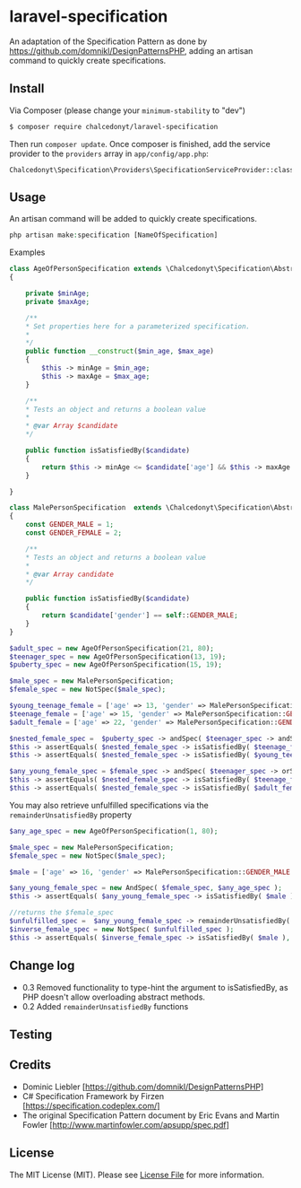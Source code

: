 # laravel-specification


An adaptation of the Specification Pattern as done by https://github.com/domnikl/DesignPatternsPHP, adding an artisan command to quickly create specifications.

## Install

Via Composer (please change your `minimum-stability` to "dev")

``` bash
$ composer require chalcedonyt/laravel-specification
```
Then run `composer update`. Once composer is finished, add the service provider to the `providers` array in `app/config/app.php`:
```
Chalcedonyt\Specification\Providers\SpecificationServiceProvider::class
```

## Usage

An artisan command will be added to quickly create specifications.
``` php
php artisan make:specification [NameOfSpecification]
```

Examples
``` php
class AgeOfPersonSpecification extends \Chalcedonyt\Specification\AbstractSpecification
{

    private $minAge;
    private $maxAge;

    /**
    * Set properties here for a parameterized specification.
    *
    */
    public function __construct($min_age, $max_age)
    {
        $this -> minAge = $min_age;
        $this -> maxAge = $max_age;
    }

    /**
    * Tests an object and returns a boolean value
    *
    * @var Array $candidate
    */

    public function isSatisfiedBy($candidate)
    {
        return $this -> minAge <= $candidate['age'] && $this -> maxAge >= $candidate['age'];
    }

}
```

```php
class MalePersonSpecification  extends \Chalcedonyt\Specification\AbstractSpecification
{
    const GENDER_MALE = 1;
    const GENDER_FEMALE = 2;

    /**
    * Tests an object and returns a boolean value
    *
    * @var Array candidate
    */

    public function isSatisfiedBy($candidate)
    {
        return $candidate['gender'] == self::GENDER_MALE;
    }
}
```

```php
$adult_spec = new AgeOfPersonSpecification(21, 80);
$teenager_spec = new AgeOfPersonSpecification(13, 19);
$puberty_spec = new AgeOfPersonSpecification(15, 19);

$male_spec = new MalePersonSpecification;
$female_spec = new NotSpec($male_spec);

$young_teenage_female = ['age' => 13, 'gender' => MalePersonSpecification::GENDER_FEMALE ];
$teenage_female = ['age' => 15, 'gender' => MalePersonSpecification::GENDER_FEMALE ];
$adult_female = ['age' => 22, 'gender' => MalePersonSpecification::GENDER_FEMALE ];

$nested_female_spec =  $puberty_spec -> andSpec( $teenager_spec -> andSpec( $female_spec ) );
$this -> assertEquals( $nested_female_spec -> isSatisfiedBy( $teenage_female ), true );
$this -> assertEquals( $nested_female_spec -> isSatisfiedBy( $young_teenage_female ), false );

$any_young_female_spec = $female_spec -> andSpec( $teenager_spec -> orSpec( $puberty_spec ));
$this -> assertEquals( $nested_female_spec -> isSatisfiedBy( $teenage_female ), true );
$this -> assertEquals( $nested_female_spec -> isSatisfiedBy( $adult_female ), false );
```

You may also retrieve unfulfilled specifications via the `remainderUnsatisfiedBy` property

```php
$any_age_spec = new AgeOfPersonSpecification(1, 80);

$male_spec = new MalePersonSpecification;
$female_spec = new NotSpec($male_spec);

$male = ['age' => 16, 'gender' => MalePersonSpecification::GENDER_MALE ];

$any_young_female_spec = new AndSpec( $female_spec, $any_age_spec );
$this -> assertEquals( $any_young_female_spec -> isSatisfiedBy( $male ), false );

//returns the $female_spec
$unfulfilled_spec =  $any_young_female_spec -> remainderUnsatisfiedBy( $male );
$inverse_female_spec = new NotSpec( $unfulfilled_spec );
$this -> assertEquals( $inverse_female_spec -> isSatisfiedBy( $male ), true );
```
## Change log

* 0.3 Removed functionality to type-hint the argument to isSatisfiedBy, as PHP doesn't allow overloading abstract methods.
* 0.2 Added `remainderUnsatisfiedBy` functions

## Testing

## Credits

- Dominic Liebler [https://github.com/domnikl/DesignPatternsPHP]
- C# Specification Framework by Firzen [https://specification.codeplex.com/]
- The original Specification Pattern document by Eric Evans and Martin Fowler [http://www.martinfowler.com/apsupp/spec.pdf]

## License

The MIT License (MIT). Please see [License File](LICENSE.md) for more information.
